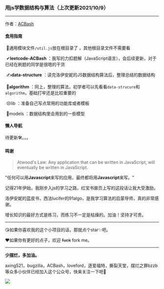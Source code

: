 ### 用js学数据结构与算法（上次更新2021/10/9）

---

作者：[ACBash](https://leetcode-cn.com/u/acbash)


#### 食用指南

​	🚗通用模块文件`/util.js`放在根目录了 ，其他根目录文件不需要看

​	✔**leetcode-ACBash**  ：我写的力扣题解（JavaScript语言），会后续更新，对于已经在刷题的同学是很嗯的干货

​	✍**data-structure**  ：读完洛伊安妮的JS数据结构算法后，整理总结的数据结构

​	🚀**algorithm**  ：同上，整理的算法，初学者可以先看看`data-strucure`和`algorithm`，基础打牢还是比较重要的

​	😒lib ：准备自己写点常用的功能库或者模板

​	🏀models ：数据结构里会用到的一些模型

#### 懒人导航

待更新🛠。。。

#### 鸣谢

> Atwood's Law: Any application that can be written in JavaScript, will eventually be written in JavaScript.

"任何可以用**Javascript**来写的应用，最终都将用**Javascript**来写。"

记得21年伊始，我刚步入js的学习之路，红宝书扉页上写的这段话让我大受激励。

洛伊安妮的蓝皮书，西法lucifer的91algo，是我学习算法的启蒙导师，真的非常感谢。

增长知识的最好方式是练习，而练习不一定是枯燥的。加油！坚持才可贵。



---

😘如果你喜欢我的这个小项目的话，那就点个star✨吧。

❤如果你有更好的点子，欢迎 ~~fuck~~ fork me。

---

**少摆烂，多加油。**

axing521，bugzilla，ACBash，loveford，逐爱福特，撕裂天堂，摆烂之罪bzzb等众多小伙伴已经加入这个公众号，快来关注一下吧🍖

![](https://mmbiz.qpic.cn/mmbiz_png/rxKvItX9KKwmOhyNAq9sbf7RZedWqQtK2SvcB3D4IGHTPUIqF98XRYWgXyPWl6NWzftV03FE1EZCEiayuKpc02Q/0?wx_fmt=png)
